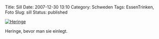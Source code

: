 Title: Sill
Date: 2007-12-30 13:10
Category: Schweden
Tags: EssenTrinken, Foto
Slug: sill
Status: published

[![Heringe](/pic/sill_s.jpg "Heringe")](/pic/sill_l.jpg)

Heringe, bevor man sie einlegt.

